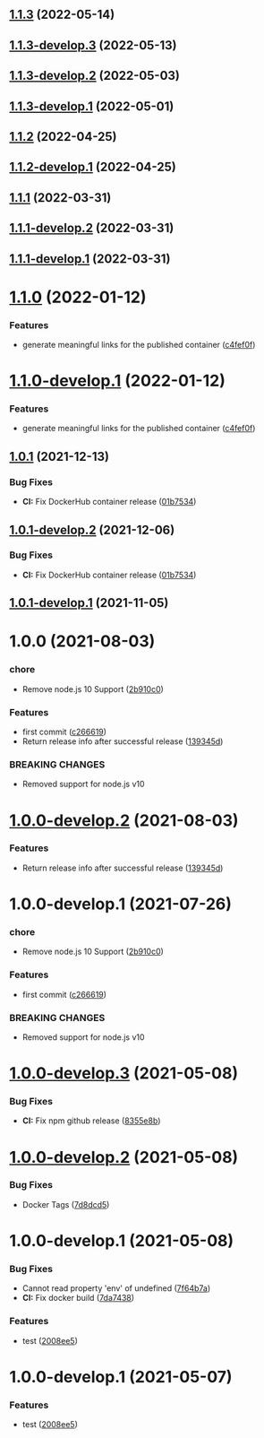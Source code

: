 ## [1.1.3](https://github.com/sebbo2002/semantic-release-docker/compare/v1.1.2...v1.1.3) (2022-05-14)

## [1.1.3-develop.3](https://github.com/sebbo2002/semantic-release-docker/compare/v1.1.3-develop.2...v1.1.3-develop.3) (2022-05-13)

## [1.1.3-develop.2](https://github.com/sebbo2002/semantic-release-docker/compare/v1.1.3-develop.1...v1.1.3-develop.2) (2022-05-03)

## [1.1.3-develop.1](https://github.com/sebbo2002/semantic-release-docker/compare/v1.1.2...v1.1.3-develop.1) (2022-05-01)

## [1.1.2](https://github.com/sebbo2002/semantic-release-docker/compare/v1.1.1...v1.1.2) (2022-04-25)

## [1.1.2-develop.1](https://github.com/sebbo2002/semantic-release-docker/compare/v1.1.1...v1.1.2-develop.1) (2022-04-25)

## [1.1.1](https://github.com/sebbo2002/semantic-release-docker/compare/v1.1.0...v1.1.1) (2022-03-31)

## [1.1.1-develop.2](https://github.com/sebbo2002/semantic-release-docker/compare/v1.1.1-develop.1...v1.1.1-develop.2) (2022-03-31)

## [1.1.1-develop.1](https://github.com/sebbo2002/semantic-release-docker/compare/v1.1.0...v1.1.1-develop.1) (2022-03-31)

# [1.1.0](https://github.com/sebbo2002/semantic-release-docker/compare/v1.0.1...v1.1.0) (2022-01-12)


### Features

* generate meaningful links for the published container ([c4fef0f](https://github.com/sebbo2002/semantic-release-docker/commit/c4fef0f25e3d1df4629370321afcf9c11c1dc787))

# [1.1.0-develop.1](https://github.com/sebbo2002/semantic-release-docker/compare/v1.0.1...v1.1.0-develop.1) (2022-01-12)


### Features

* generate meaningful links for the published container ([c4fef0f](https://github.com/sebbo2002/semantic-release-docker/commit/c4fef0f25e3d1df4629370321afcf9c11c1dc787))

## [1.0.1](https://github.com/sebbo2002/semantic-release-docker/compare/v1.0.0...v1.0.1) (2021-12-13)


### Bug Fixes

* **CI:** Fix DockerHub container release ([01b7534](https://github.com/sebbo2002/semantic-release-docker/commit/01b753406d1f1ef24a949c7d7b946d99b779d013))

## [1.0.1-develop.2](https://github.com/sebbo2002/semantic-release-docker/compare/v1.0.1-develop.1...v1.0.1-develop.2) (2021-12-06)


### Bug Fixes

* **CI:** Fix DockerHub container release ([01b7534](https://github.com/sebbo2002/semantic-release-docker/commit/01b753406d1f1ef24a949c7d7b946d99b779d013))

## [1.0.1-develop.1](https://github.com/sebbo2002/semantic-release-docker/compare/v1.0.0...v1.0.1-develop.1) (2021-11-05)

# 1.0.0 (2021-08-03)


### chore

* Remove node.js 10 Support ([2b910c0](https://github.com/sebbo2002/semantic-release-docker/commit/2b910c09bc8a41085fc4472159494d8738d5521e))


### Features

* first commit ([c266619](https://github.com/sebbo2002/semantic-release-docker/commit/c266619159154233be9b24412745bb134564962f))
* Return release info after successful release ([139345d](https://github.com/sebbo2002/semantic-release-docker/commit/139345dfdd08ff258efc97da5fb6ec52d7a2c8b6))


### BREAKING CHANGES

* Removed support for node.js v10

# [1.0.0-develop.2](https://github.com/sebbo2002/semantic-release-docker/compare/v1.0.0-develop.1...v1.0.0-develop.2) (2021-08-03)


### Features

* Return release info after successful release ([139345d](https://github.com/sebbo2002/semantic-release-docker/commit/139345dfdd08ff258efc97da5fb6ec52d7a2c8b6))

# 1.0.0-develop.1 (2021-07-26)


### chore

* Remove node.js 10 Support ([2b910c0](https://github.com/sebbo2002/semantic-release-docker/commit/2b910c09bc8a41085fc4472159494d8738d5521e))


### Features

* first commit ([c266619](https://github.com/sebbo2002/semantic-release-docker/commit/c266619159154233be9b24412745bb134564962f))


### BREAKING CHANGES

* Removed support for node.js v10

# [1.0.0-develop.3](https://github.com/sebbo2002/js-template-test/compare/v1.0.0-develop.2...v1.0.0-develop.3) (2021-05-08)


### Bug Fixes

* **CI:** Fix npm github release ([8355e8b](https://github.com/sebbo2002/js-template-test/commit/8355e8b3658b534ad359d03147d6b6d559de3340))

# [1.0.0-develop.2](https://github.com/sebbo2002/js-template-test/compare/v1.0.0-develop.1...v1.0.0-develop.2) (2021-05-08)


### Bug Fixes

* Docker Tags ([7d8dcd5](https://github.com/sebbo2002/js-template-test/commit/7d8dcd579f3d796e6a07d77e7da8700eb44a4ce0))

# 1.0.0-develop.1 (2021-05-08)


### Bug Fixes

* Cannot read property 'env' of undefined ([7f64b7a](https://github.com/sebbo2002/js-template-test/commit/7f64b7a9c3b8f42dd3f608be0251fa1fdaad32d8))
* **CI:** Fix docker build ([7da7438](https://github.com/sebbo2002/js-template-test/commit/7da74380621eed1134a87d0c01d4da8b45e58525))


### Features

* test ([2008ee5](https://github.com/sebbo2002/js-template-test/commit/2008ee563dab2203ac6c51d55e06631af86b58b2))

# 1.0.0-develop.1 (2021-05-07)


### Features

* test ([2008ee5](https://github.com/sebbo2002/js-template-test/commit/2008ee563dab2203ac6c51d55e06631af86b58b2))
